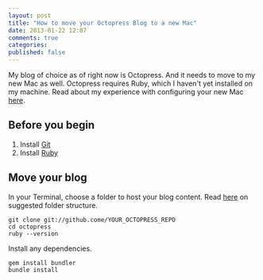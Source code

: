 ```yaml
---
layout: post
title: "How to move your Octopress Blog to a new Mac"
date: 2013-01-22 12:07
comments: true
categories: 
published: false 
---
```


My blog of choice as of right now is Octopress. And it needs to move to my new Mac as well. Octopress requires Ruby, which I haven't yet installed on my machine. Read about my experience with configuring your new Mac [here](). 

<!-- more -->

## Before you begin  
1. Install [Git]() 
2. Install [Ruby]()

## Move your blog
In your Terminal, choose a folder to host your blog content. Read [here]() on suggested folder structure.

```
git clone git://github.come/YOUR_OCTOPRESS_REPO
cd octopress
ruby --version
```

Install any dependencies.
```
gem install bundler
bundle install
```